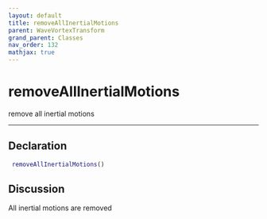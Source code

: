 ```yaml
---
layout: default
title: removeAllInertialMotions
parent: WaveVortexTransform
grand_parent: Classes
nav_order: 132
mathjax: true
---
```


#  removeAllInertialMotions

remove all inertial motions


---

## Declaration
```matlab
 removeAllInertialMotions()
```
## Discussion

  All inertial motions are removed
    
